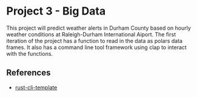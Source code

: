# Project 3 - Big Data
This project will predict weather alerts in Durham County based on hourly weather conditions at Raleigh-Durham International Aiport. The first iteration of the project has a function to read in the data as polars data frames. It also has a command line tool framework using clap to interact with the functions.

## References

* [rust-cli-template](https://github.com/kbknapp/rust-cli-template)
